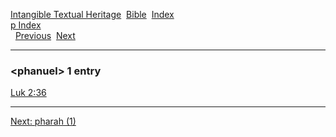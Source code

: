 [Intangible Textual Heritage](../../index)  [Bible](../index) 
[Index](index)   
[p Index](_p_)  
  [Previous](c08476)  [Next](c08478) 

------------------------------------------------------------------------

### &lt;phanuel&gt; 1 entry

[Luk 2:36](../kjv/luk002.htm#036)  

------------------------------------------------------------------------

[Next: pharah (1)](c08478)
